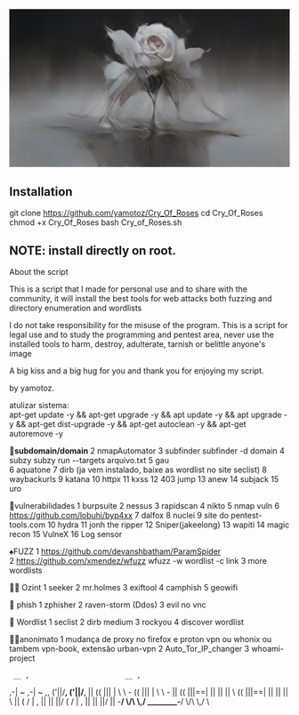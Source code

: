 


<img src="src/rose cry.jpg">


## Installation
 git clone https://github.com/yamotoz/Cry_Of_Roses
 cd Cry_Of_Roses
 chmod +x Cry_Of_Roses
 bash Cry_of_Roses.sh



## NOTE: install directly on root.

About the script

This is a script that I made for personal use and to share with the community, it will install the best tools for
web attacks both fuzzing and directory enumeration and wordlists

I do not take responsibility for the misuse of the program. This is a script for legal use and to study the programming and pentest area, never use the installed tools to harm, destroy, adulterate, tarnish or belittle anyone's image

A big kiss and a big hug for you and thank you for enjoying my script.


by yamotoz.


atulizar sistema:   
apt-get update -y && apt-get upgrade -y && apt update -y && apt upgrade -y && apt-get dist-upgrade -y && apt-get autoclean -y && apt-get autoremove -y



**👺subdomain/domain** 
2  nmapAutomator
3  subfinder      subfinder -d domain
4  subzy                    subzy run --targets arquivo.txt
5  gau     
6  aquatone
7  dirb (ja vem instalado, baixe as wordlist no site seclist)
8  waybackurls
9  katana
10 httpx
11 kxss 
12 403 jump
13 anew 
14 subjack
15 uro 



👾vulnerabilidades
1  burpsuite
2  nessus
3  rapidscan
4  nikto
5  nmap vuln
6  https://github.com/lobuhi/byp4xx
7  dalfox
8  nuclei
9 site do pentest-tools.com
10 hydra
11 jonh the ripper
12 Sniper(jakeelong)
13 wapiti
14 magic recon
15 VulneX
16 Log sensor


♠️FUZZ
1  https://github.com/devanshbatham/ParamSpider     
2  https://github.com/xmendez/wfuzz           wfuzz -w wordlist -c link
3  more wordlists

👩‍💻 Ozint
1 seeker
2 mr.holmes
3 exiftool
4 camphish
5 geowifi

🎨 phish
1 zphisher
2 raven-storm (Ddos)
3 evil no vnc


📖 Wordlist
1 seclist
2 dirb medium
3 rockyou 
4 discover wordlist


🕵️‍♂️anonimato
1  mudança de proxy no firefox e proton vpn ou whonix ou tambem vpn-book, extensão urban-vpn
2  Auto_Tor_IP_changer
3  whoami-project


     __ ,                        __ ,                 
  ,-| ~                       ,-| ~               ,, 
 ('||/__,                    ('||/__,             || 
(( |||  | \\ \\  _-_        (( |||  | \\ \\  _-_  || 
(( |||==| || || || \\       (( |||==| || || || \\ || 
 ( / |  , || || ||/          ( / |  , || || ||/   || 
  -____/  \\/\\ \\,/ ________-____/  \\/\\ \\,/  \\ 
                                                     
                                                     
                                                       